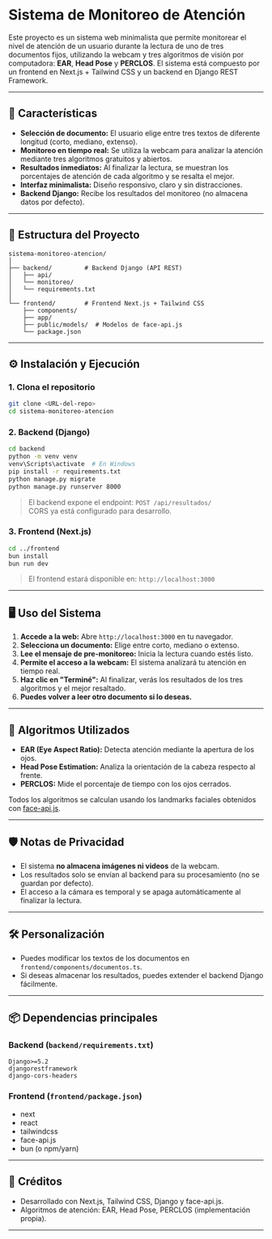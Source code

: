 # Sistema de Monitoreo de Atención

Este proyecto es un sistema web minimalista que permite monitorear el nivel de atención de un usuario durante la lectura de uno de tres documentos fijos, utilizando la webcam y tres algoritmos de visión por computadora: **EAR**, **Head Pose** y **PERCLOS**. El sistema está compuesto por un frontend en Next.js + Tailwind CSS y un backend en Django REST Framework.

---

## 🚀 Características

- **Selección de documento:** El usuario elige entre tres textos de diferente longitud (corto, mediano, extenso).
- **Monitoreo en tiempo real:** Se utiliza la webcam para analizar la atención mediante tres algoritmos gratuitos y abiertos.
- **Resultados inmediatos:** Al finalizar la lectura, se muestran los porcentajes de atención de cada algoritmo y se resalta el mejor.
- **Interfaz minimalista:** Diseño responsivo, claro y sin distracciones.
- **Backend Django:** Recibe los resultados del monitoreo (no almacena datos por defecto).

---

## 📂 Estructura del Proyecto

```
sistema-monitoreo-atencion/
│
├── backend/         # Backend Django (API REST)
│   ├── api/
│   └── monitoreo/
│   └── requirements.txt
│
└── frontend/        # Frontend Next.js + Tailwind CSS
    ├── components/
    ├── app/
    ├── public/models/  # Modelos de face-api.js
    └── package.json
```

---

## ⚙️ Instalación y Ejecución

### 1. Clona el repositorio

```sh
git clone <URL-del-repo>
cd sistema-monitoreo-atencion
```

### 2. Backend (Django)

```sh
cd backend
python -m venv venv
venv\Scripts\activate  # En Windows
pip install -r requirements.txt
python manage.py migrate
python manage.py runserver 8000
```

> El backend expone el endpoint: `POST /api/resultados/`  
> CORS ya está configurado para desarrollo.

### 3. Frontend (Next.js)

```sh
cd ../frontend
bun install  
bun run dev  
```

> El frontend estará disponible en: `http://localhost:3000`

---

## 🖥️ Uso del Sistema

1. **Accede a la web:** Abre `http://localhost:3000` en tu navegador.
2. **Selecciona un documento:** Elige entre corto, mediano o extenso.
3. **Lee el mensaje de pre-monitoreo:** Inicia la lectura cuando estés listo.
4. **Permite el acceso a la webcam:** El sistema analizará tu atención en tiempo real.
5. **Haz clic en "Terminé":** Al finalizar, verás los resultados de los tres algoritmos y el mejor resaltado.
6. **Puedes volver a leer otro documento si lo deseas.**

---

## 🧠 Algoritmos Utilizados

- **EAR (Eye Aspect Ratio):** Detecta atención mediante la apertura de los ojos.
- **Head Pose Estimation:** Analiza la orientación de la cabeza respecto al frente.
- **PERCLOS:** Mide el porcentaje de tiempo con los ojos cerrados.

Todos los algoritmos se calculan usando los landmarks faciales obtenidos con [face-api.js](https://github.com/justadudewhohacks/face-api.js).

---

## 🛡️ Notas de Privacidad

- El sistema **no almacena imágenes ni videos** de la webcam.
- Los resultados solo se envían al backend para su procesamiento (no se guardan por defecto).
- El acceso a la cámara es temporal y se apaga automáticamente al finalizar la lectura.

---

## 🛠️ Personalización

- Puedes modificar los textos de los documentos en `frontend/components/documentos.ts`.
- Si deseas almacenar los resultados, puedes extender el backend Django fácilmente.

---

## 📦 Dependencias principales

### Backend (`backend/requirements.txt`)
```
Django>=5.2
djangorestframework
django-cors-headers
```

### Frontend (`frontend/package.json`)
- next
- react
- tailwindcss
- face-api.js
- bun (o npm/yarn)

---

## 📝 Créditos

- Desarrollado con Next.js, Tailwind CSS, Django y face-api.js.
- Algoritmos de atención: EAR, Head Pose, PERCLOS (implementación propia).

---

